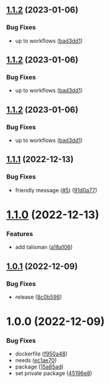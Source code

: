 ## [1.1.2](https://github.com/SocialGouv/sandbox/compare/v1.1.1...v1.1.2) (2023-01-06)


### Bug Fixes

* up to workflows ([bad3dd1](https://github.com/SocialGouv/sandbox/commit/bad3dd138fdb38f0b194254b12d9d33871adae47))

## [1.1.2](https://github.com/SocialGouv/sandbox/compare/v1.1.1...v1.1.2) (2023-01-06)


### Bug Fixes

* up to workflows ([bad3dd1](https://github.com/SocialGouv/sandbox/commit/bad3dd138fdb38f0b194254b12d9d33871adae47))

## [1.1.2](https://github.com/SocialGouv/sandbox/compare/v1.1.1...v1.1.2) (2023-01-06)


### Bug Fixes

* up to workflows ([bad3dd1](https://github.com/SocialGouv/sandbox/commit/bad3dd138fdb38f0b194254b12d9d33871adae47))

## [1.1.1](https://github.com/SocialGouv/sandbox/compare/v1.1.0...v1.1.1) (2022-12-13)


### Bug Fixes

* friendly message ([#5](https://github.com/SocialGouv/sandbox/issues/5)) ([91d0a77](https://github.com/SocialGouv/sandbox/commit/91d0a77f6cc75041c72020a2374fef9aa9bf95a0))

# [1.1.0](https://github.com/SocialGouv/sandbox/compare/v1.0.1...v1.1.0) (2022-12-13)


### Features

* add talisman ([a18a106](https://github.com/SocialGouv/sandbox/commit/a18a1063a81f518a17aed8d1b7baa6cae4eb2ade))

## [1.0.1](https://github.com/SocialGouv/sandbox/compare/v1.0.0...v1.0.1) (2022-12-09)


### Bug Fixes

* release ([8c0b598](https://github.com/SocialGouv/sandbox/commit/8c0b598ddd51afcd457e3f0d23dcdb5cd5fa6751))

# 1.0.0 (2022-12-09)


### Bug Fixes

* dockerfile ([f950a48](https://github.com/SocialGouv/sandbox/commit/f950a48d9c80f81c53609c8993fc89d640f13824))
* needs ([ec1ae70](https://github.com/SocialGouv/sandbox/commit/ec1ae7067cfa14f3200097e1bbdb56c0b78789db))
* package ([15a85ad](https://github.com/SocialGouv/sandbox/commit/15a85ad7dbe2e52a11d4815284a2a4b9ef099622))
* set private package ([45196e8](https://github.com/SocialGouv/sandbox/commit/45196e8a1f80138cc5481484aa50a09019220988))
